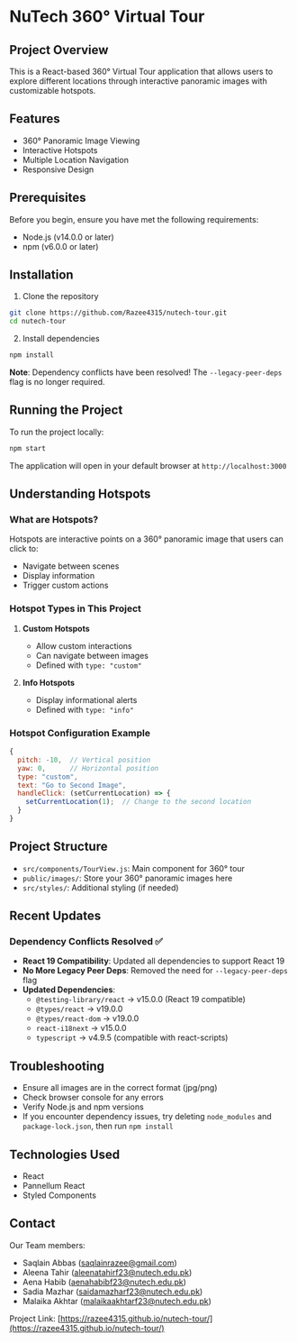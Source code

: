 # NuTech 360° Virtual Tour

## Project Overview

This is a React-based 360° Virtual Tour application that allows users to explore different locations through interactive panoramic images with customizable hotspots.

## Features

- 360° Panoramic Image Viewing
- Interactive Hotspots
- Multiple Location Navigation
- Responsive Design

## Prerequisites

Before you begin, ensure you have met the following requirements:

- Node.js (v14.0.0 or later)
- npm (v6.0.0 or later)

## Installation

1. Clone the repository
```bash
git clone https://github.com/Razee4315/nutech-tour.git
cd nutech-tour
```

2. Install dependencies
```bash
npm install
```

**Note**: Dependency conflicts have been resolved! The `--legacy-peer-deps` flag is no longer required.

## Running the Project

To run the project locally:

```bash
npm start
```

The application will open in your default browser at `http://localhost:3000`

## Understanding Hotspots

### What are Hotspots?

Hotspots are interactive points on a 360° panoramic image that users can click to:
- Navigate between scenes
- Display information
- Trigger custom actions

### Hotspot Types in This Project

1. **Custom Hotspots**
   - Allow custom interactions
   - Can navigate between images
   - Defined with `type: "custom"`

2. **Info Hotspots**
   - Display informational alerts
   - Defined with `type: "info"`

### Hotspot Configuration Example

```javascript
{
  pitch: -10,  // Vertical position
  yaw: 0,      // Horizontal position
  type: "custom",
  text: "Go to Second Image",
  handleClick: (setCurrentLocation) => {
    setCurrentLocation(1);  // Change to the second location
  }
}
```

## Project Structure

- `src/components/TourView.js`: Main component for 360° tour
- `public/images/`: Store your 360° panoramic images here
- `src/styles/`: Additional styling (if needed)


## Recent Updates

### Dependency Conflicts Resolved ✅
- **React 19 Compatibility**: Updated all dependencies to support React 19
- **No More Legacy Peer Deps**: Removed the need for `--legacy-peer-deps` flag
- **Updated Dependencies**:
  - `@testing-library/react` → v15.0.0 (React 19 compatible)
  - `@types/react` → v19.0.0
  - `@types/react-dom` → v19.0.0
  - `react-i18next` → v15.0.0
  - `typescript` → v4.9.5 (compatible with react-scripts)

## Troubleshooting

- Ensure all images are in the correct format (jpg/png)
- Check browser console for any errors
- Verify Node.js and npm versions
- If you encounter dependency issues, try deleting `node_modules` and `package-lock.json`, then run `npm install`

## Technologies Used

- React
- Pannellum React
- Styled Components

## Contact

Our Team members:
- Saqlain Abbas (saqlainrazee@gmail.com)
- Aleena Tahir (aleenatahirf23@nutech.edu.pk)
- Aena Habib (aenahabibf23@nutech.edu.pk)
- Sadia Mazhar (saidamazharf23@nutech.edu.pk)
- Malaika Akhtar (malaikaakhtarf23@nutech.edu.pk)
  

Project Link: [https://razee4315.github.io/nutech-tour/](https://razee4315.github.io/nutech-tour/)
